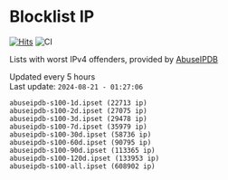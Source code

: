 # Blocklist IP

[![Hits](https://hits.seeyoufarm.com/api/count/incr/badge.svg?url=https%3A%2F%2Fgithub.com%2Fborestad%2Fblocklist-ip%2F&count_bg=%2379C83D&title_bg=%23555555&icon=&icon_color=%23E7E7E7&title=hits&edge_flat=false)](https://hits.seeyoufarm.com)  ![CI](https://img.shields.io/github/workflow/status/borestad/blocklist-ip/CI?style=flat-square)

Lists with worst IPv4 offenders, provided by [AbuseIPDB](https://www.abuseipdb.com/)

<!-- FOOTER-PLACEHOLDER -->
Updated every 5 hours<br>
Last update: `2024-08-21 - 01:27:06`
```
abuseipdb-s100-1d.ipset (22713 ip)
abuseipdb-s100-2d.ipset (27075 ip)
abuseipdb-s100-3d.ipset (29478 ip)
abuseipdb-s100-7d.ipset (35979 ip)
abuseipdb-s100-30d.ipset (58736 ip)
abuseipdb-s100-60d.ipset (90795 ip)
abuseipdb-s100-90d.ipset (113365 ip)
abuseipdb-s100-120d.ipset (133953 ip)
abuseipdb-s100-all.ipset (608902 ip)
```
